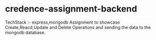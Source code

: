 # credence-assignment-backend


TechStack :- express,mongodb
Assignment to showcase Create,Reacd,Update and Delete Operations 
and sending the data to the mongodb database.
